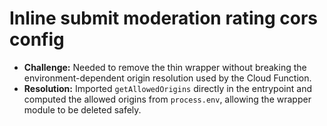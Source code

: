 # Inline submit moderation rating cors config

- **Challenge:** Needed to remove the thin wrapper without breaking the environment-dependent origin resolution used by the Cloud Function.
- **Resolution:** Imported `getAllowedOrigins` directly in the entrypoint and computed the allowed origins from `process.env`, allowing the wrapper module to be deleted safely.
